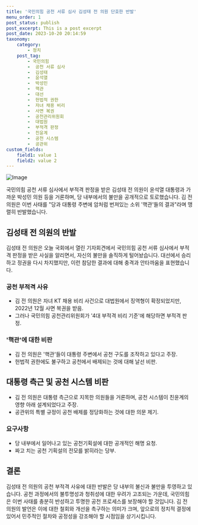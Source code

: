```yaml
---
title: '국민의힘 공천 서류 심사 김성태 전 의원 단호한 반발'
menu_order: 1
post_status: publish
post_excerpt: This is a post excerpt
post_date: 2023-10-20 20:14:59
taxonomy:
    category:
        - 정치
    post_tag:
        - 국민의힘
        -  공천 서류 심사
        -  김성태
        -  윤석열
        -  박성민
        -  핵관
        -  대선
        -  헌법적 권한
        -  자녀 채용 비리
        -  사면 복권
        -  공천관리위원회
        -  대법원
        -  부적격 판정
        -  친윤계
        -  공천 시스템
        -  공관위
custom_fields:
    field1: value 1
    field2: value 2
---
```


![Image](https://imgnews.pstatic.net/image/214/2024/02/07/0001329446_001_20240207133201555.jpg?type=w647)


국민의힘 공천 서류 심사에서 부적격 판정을 받은 김성태 전 의원이 윤석열 대통령과 가까운 박성민 의원 등을 거론하며, 당 내부에서의 불만을 공개적으로 토로했습니다. 김 전 의원은 이번 사태를 "당과 대통령 주변에 암처럼 번져있는 소위 '핵관'들의 결과"라며 맹렬히 반발했습니다.

## 김성태 전 의원의 반발
김성태 전 의원은 오늘 국회에서 열린 기자회견에서 국민의힘 공천 서류 심사에서 부적격 판정을 받은 사실을 알리면서, 자신의 불만을 솔직하게 털어놨습니다. 대선에서 승리하고 정권을 다시 차지했지만, 이런 참담한 결과에 대해 충격과 안타까움을 표현했습니다.

### 공천 부적격 사유
- 김 전 의원은 자녀 KT 채용 비리 사건으로 대법원에서 징역형이 확정되었지만, 2022년 12월 사면 복권을 받음.
- 그러나 국민의힘 공천관리위원회가 '4대 부적격 비리 기준'에 해당하면 부적격 판정.

### '핵관'에 대한 비판
- 김 전 의원은 '핵관'들이 대통령 주변에서 공천 구도를 조작하고 있다고 주장.
- 헌법적 권한에도 불구하고 공천에서 배제되는 것에 대해 날선 비판.

## 대통령 측근 및 공천 시스템 비판
- 김 전 의원은 대통령 측근으로 지목한 의원들을 거론하며, 공천 시스템이 친윤계의 영향 아래 설계되었다고 주장.
- 공관위의 특별 규정이 공천 배제를 정당화하는 것에 대한 의문 제기.

### 요구사항
- 당 내부에서 일어나고 있는 공천기획설에 대한 공개적인 해명 요청.
- 짜고 치는 공천 기획설의 전모를 밝히라는 당부.

## 결론
김성태 전 의원의 공천 부적격 사유에 대한 반발은 당 내부의 불신과 불만을 투영하고 있습니다. 공천 과정에서의 불투명성과 청취성에 대한 우려가 고조되는 가운데, 국민의힘은 이번 사태를 충분히 반성하고 투명한 공천 프로세스를 보장해야 할 것입니다. 김 전 의원의 발언은 이에 대한 철회와 개선을 촉구하는 의미가 크며, 앞으로의 정치적 결정에 있어서 민주적인 절차와 공정성을 강조해야 할 시점임을 상기시킵니다.
